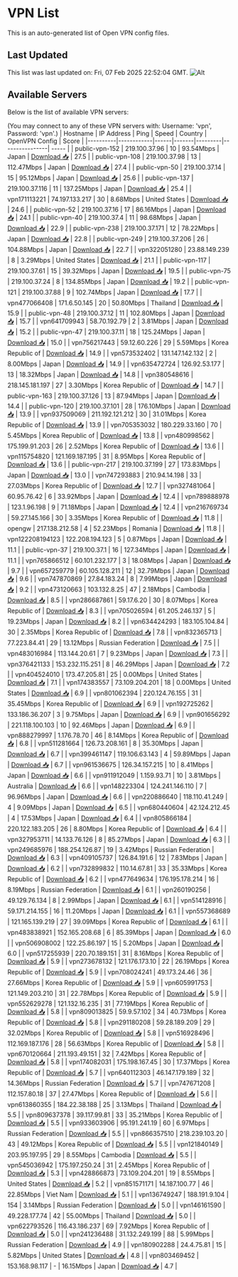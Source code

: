 # VPN List

This is an auto-generated list of Open VPN config files.

## Last Updated

This list was last updated on: Fri, 07 Feb 2025 22:52:04 GMT.
![Alt](https://repobeats.axiom.co/api/embed/186b98318ef1479477931607c1ad7d823f12451f.svg "Repobeats analytics image")

## Available Servers

Below is the list of available VPN servers:

(You may connect to any of these VPN servers with: Username: 'vpn', Password: 'vpn'.)
| Hostname | IP Address | Ping | Speed | Country | OpenVPN Config | Score |
|----------|------------|------|-------|---------|----------------| ----- |
| public-vpn-152 | 219.100.37.96 | 10 | 93.54Mbps | Japan | [Download 📥](./configs/server_0_JP.ovpn) | 27.5 |
| public-vpn-108 | 219.100.37.98 | 13 | 112.47Mbps | Japan | [Download 📥](./configs/server_1_JP.ovpn) | 27.4 |
| public-vpn-50 | 219.100.37.14 | 15 | 95.12Mbps | Japan | [Download 📥](./configs/server_2_JP.ovpn) | 25.6 |
| public-vpn-137 | 219.100.37.116 | 11 | 137.25Mbps | Japan | [Download 📥](./configs/server_3_JP.ovpn) | 25.4 |
| vpn171113221 | 74.197.133.217 | 30 | 8.68Mbps | United States | [Download 📥](./configs/server_4_US.ovpn) | 24.6 |
| public-vpn-52 | 219.100.37.16 | 17 | 86.16Mbps | Japan | [Download 📥](./configs/server_5_JP.ovpn) | 24.1 |
| public-vpn-40 | 219.100.37.4 | 11 | 98.68Mbps | Japan | [Download 📥](./configs/server_6_JP.ovpn) | 22.9 |
| public-vpn-238 | 219.100.37.171 | 12 | 78.22Mbps | Japan | [Download 📥](./configs/server_7_JP.ovpn) | 22.8 |
| public-vpn-249 | 219.100.37.206 | 26 | 104.88Mbps | Japan | [Download 📥](./configs/server_8_JP.ovpn) | 22.7 |
| vpn322051280 | 23.88.149.239 | 8 | 3.29Mbps | United States | [Download 📥](./configs/server_9_US.ovpn) | 21.1 |
| public-vpn-117 | 219.100.37.61 | 15 | 39.32Mbps | Japan | [Download 📥](./configs/server_10_JP.ovpn) | 19.5 |
| public-vpn-75 | 219.100.37.24 | 8 | 134.85Mbps | Japan | [Download 📥](./configs/server_11_JP.ovpn) | 19.2 |
| public-vpn-121 | 219.100.37.88 | 9 | 102.74Mbps | Japan | [Download 📥](./configs/server_12_JP.ovpn) | 17.7 |
| vpn477066408 | 171.6.50.145 | 20 | 50.80Mbps | Thailand | [Download 📥](./configs/server_13_TH.ovpn) | 15.9 |
| public-vpn-48 | 219.100.37.12 | 11 | 102.80Mbps | Japan | [Download 📥](./configs/server_14_JP.ovpn) | 15.7 |
| vpn641709943 | 58.70.192.79 | 2 | 3.81Mbps | Japan | [Download 📥](./configs/server_15_JP.ovpn) | 15.2 |
| public-vpn-47 | 219.100.37.11 | 18 | 125.24Mbps | Japan | [Download 📥](./configs/server_16_JP.ovpn) | 15.0 |
| vpn756217443 | 59.12.60.226 | 29 | 5.59Mbps | Korea Republic of | [Download 📥](./configs/server_17_KR.ovpn) | 14.9 |
| vpn573532402 | 131.147.142.132 | 2 | 8.00Mbps | Japan | [Download 📥](./configs/server_18_JP.ovpn) | 14.9 |
| vpn635472724 | 126.92.53.177 | 13 | 18.32Mbps | Japan | [Download 📥](./configs/server_19_JP.ovpn) | 14.8 |
| vpn380548616 | 218.145.181.197 | 27 | 3.30Mbps | Korea Republic of | [Download 📥](./configs/server_20_KR.ovpn) | 14.7 |
| public-vpn-163 | 219.100.37.126 | 13 | 87.94Mbps | Japan | [Download 📥](./configs/server_21_JP.ovpn) | 14.4 |
| public-vpn-120 | 219.100.37.101 | 28 | 176.10Mbps | Japan | [Download 📥](./configs/server_22_JP.ovpn) | 13.9 |
| vpn937509069 | 211.192.121.212 | 30 | 31.01Mbps | Korea Republic of | [Download 📥](./configs/server_23_KR.ovpn) | 13.9 |
| vpn705353032 | 180.229.33.160 | 70 | 5.45Mbps | Korea Republic of | [Download 📥](./configs/server_24_KR.ovpn) | 13.8 |
| vpn480998562 | 175.199.91.203 | 26 | 2.52Mbps | Korea Republic of | [Download 📥](./configs/server_25_KR.ovpn) | 13.6 |
| vpn115754820 | 121.169.187.195 | 31 | 8.95Mbps | Korea Republic of | [Download 📥](./configs/server_26_KR.ovpn) | 13.6 |
| public-vpn-217 | 219.100.37.199 | 27 | 173.83Mbps | Japan | [Download 📥](./configs/server_27_JP.ovpn) | 13.0 |
| vpn747293883 | 210.94.14.198 | 33 | 27.03Mbps | Korea Republic of | [Download 📥](./configs/server_28_KR.ovpn) | 12.7 |
| vpn327481064 | 60.95.76.42 | 6 | 33.92Mbps | Japan | [Download 📥](./configs/server_29_JP.ovpn) | 12.4 |
| vpn789888978 | 123.1.96.198 | 9 | 71.18Mbps | Japan | [Download 📥](./configs/server_30_JP.ovpn) | 12.4 |
| vpn216769734 | 59.27.145.166 | 30 | 3.35Mbps | Korea Republic of | [Download 📥](./configs/server_31_KR.ovpn) | 11.8 |
| opengw | 217.138.212.58 | 4 | 52.23Mbps | Romania | [Download 📥](./configs/server_32_RO.ovpn) | 11.8 |
| vpn122208194123 | 122.208.194.123 | 5 | 0.87Mbps | Japan | [Download 📥](./configs/server_33_JP.ovpn) | 11.1 |
| public-vpn-37 | 219.100.37.1 | 16 | 127.34Mbps | Japan | [Download 📥](./configs/server_34_JP.ovpn) | 11.1 |
| vpn765866512 | 60.101.232.177 | 3 | 18.08Mbps | Japan | [Download 📥](./configs/server_35_JP.ovpn) | 9.7 |
| vpn657259779 | 60.105.128.211 | 12 | 32.79Mbps | Japan | [Download 📥](./configs/server_36_JP.ovpn) | 9.6 |
| vpn747870869 | 27.84.183.24 | 8 | 7.99Mbps | Japan | [Download 📥](./configs/server_37_JP.ovpn) | 9.2 |
| vpn473120663 | 103.132.8.25 | 47 | 2.18Mbps | Cambodia | [Download 📥](./configs/server_38_KH.ovpn) | 8.5 |
| vpn286687861 | 59.17.6.20 | 30 | 8.07Mbps | Korea Republic of | [Download 📥](./configs/server_39_KR.ovpn) | 8.3 |
| vpn705026594 | 61.205.246.137 | 5 | 19.23Mbps | Japan | [Download 📥](./configs/server_40_JP.ovpn) | 8.2 |
| vpn634424293 | 183.105.104.84 | 30 | 2.35Mbps | Korea Republic of | [Download 📥](./configs/server_41_KR.ovpn) | 7.8 |
| vpn832365713 | 77.223.84.41 | 29 | 13.12Mbps | Russian Federation | [Download 📥](./configs/server_42_RU.ovpn) | 7.5 |
| vpn483016984 | 113.144.20.61 | 7 | 9.23Mbps | Japan | [Download 📥](./configs/server_43_JP.ovpn) | 7.3 |
| vpn376421133 | 153.232.115.251 | 8 | 46.29Mbps | Japan | [Download 📥](./configs/server_44_JP.ovpn) | 7.2 |
| vpn404524010 | 173.47.205.81 | 25 | 0.00Mbps | United States | [Download 📥](./configs/server_45_US.ovpn) | 7.1 |
| vpn174383557 | 73.109.204.201 | 18 | 0.00Mbps | United States | [Download 📥](./configs/server_46_US.ovpn) | 6.9 |
| vpn801062394 | 220.124.76.155 | 31 | 35.45Mbps | Korea Republic of | [Download 📥](./configs/server_47_KR.ovpn) | 6.9 |
| vpn192725262 | 133.186.36.207 | 3 | 9.75Mbps | Japan | [Download 📥](./configs/server_48_JP.ovpn) | 6.9 |
| vpn901656292 | 221.118.100.103 | 10 | 92.46Mbps | Japan | [Download 📥](./configs/server_49_JP.ovpn) | 6.9 |
| vpn888279997 | 1.176.78.70 | 46 | 8.14Mbps | Korea Republic of | [Download 📥](./configs/server_50_KR.ovpn) | 6.8 |
| vpn511281664 | 126.73.208.161 | 8 | 35.30Mbps | Japan | [Download 📥](./configs/server_51_JP.ovpn) | 6.7 |
| vpn399461147 | 119.106.63.143 | 4 | 59.89Mbps | Japan | [Download 📥](./configs/server_52_JP.ovpn) | 6.7 |
| vpn961536675 | 126.34.157.215 | 10 | 8.41Mbps | Japan | [Download 📥](./configs/server_53_JP.ovpn) | 6.6 |
| vpn911912049 | 1.159.93.71 | 10 | 3.81Mbps | Australia | [Download 📥](./configs/server_54_AU.ovpn) | 6.6 |
| vpn148223304 | 124.241.146.110 | 7 | 96.96Mbps | Japan | [Download 📥](./configs/server_55_JP.ovpn) | 6.6 |
| vpn220886640 | 118.110.41.249 | 4 | 9.09Mbps | Japan | [Download 📥](./configs/server_56_JP.ovpn) | 6.5 |
| vpn680440604 | 42.124.212.45 | 4 | 17.53Mbps | Japan | [Download 📥](./configs/server_57_JP.ovpn) | 6.4 |
| vpn805866184 | 220.122.183.205 | 26 | 8.80Mbps | Korea Republic of | [Download 📥](./configs/server_58_KR.ovpn) | 6.4 |
| vpn327953711 | 14.133.76.126 | 8 | 85.27Mbps | Japan | [Download 📥](./configs/server_59_JP.ovpn) | 6.3 |
| vpn249685976 | 188.254.126.87 | 19 | 3.42Mbps | Russian Federation | [Download 📥](./configs/server_60_RU.ovpn) | 6.3 |
| vpn409105737 | 126.84.191.6 | 12 | 7.83Mbps | Japan | [Download 📥](./configs/server_61_JP.ovpn) | 6.2 |
| vpn732899832 | 110.14.67.81 | 33 | 35.33Mbps | Korea Republic of | [Download 📥](./configs/server_62_KR.ovpn) | 6.2 |
| vpn477649634 | 176.195.178.214 | 16 | 8.19Mbps | Russian Federation | [Download 📥](./configs/server_63_RU.ovpn) | 6.1 |
| vpn260190256 | 49.129.76.134 | 8 | 2.99Mbps | Japan | [Download 📥](./configs/server_64_JP.ovpn) | 6.1 |
| vpn514128916 | 59.171.214.155 | 16 | 11.20Mbps | Japan | [Download 📥](./configs/server_65_JP.ovpn) | 6.1 |
| vpn557368689 | 121.165.139.219 | 27 | 39.09Mbps | Korea Republic of | [Download 📥](./configs/server_66_KR.ovpn) | 6.1 |
| vpn483838921 | 152.165.208.68 | 6 | 85.39Mbps | Japan | [Download 📥](./configs/server_67_JP.ovpn) | 6.0 |
| vpn506908002 | 122.25.86.197 | 15 | 5.20Mbps | Japan | [Download 📥](./configs/server_68_JP.ovpn) | 6.0 |
| vpn517255939 | 220.70.189.151 | 31 | 8.16Mbps | Korea Republic of | [Download 📥](./configs/server_69_KR.ovpn) | 5.9 |
| vpn273678132 | 121.176.173.10 | 22 | 26.19Mbps | Korea Republic of | [Download 📥](./configs/server_70_KR.ovpn) | 5.9 |
| vpn708024241 | 49.173.24.46 | 36 | 27.66Mbps | Korea Republic of | [Download 📥](./configs/server_71_KR.ovpn) | 5.9 |
| vpn605991753 | 121.149.203.210 | 31 | 22.78Mbps | Korea Republic of | [Download 📥](./configs/server_72_KR.ovpn) | 5.9 |
| vpn552629278 | 121.132.16.235 | 31 | 77.19Mbps | Korea Republic of | [Download 📥](./configs/server_73_KR.ovpn) | 5.8 |
| vpn809013825 | 59.9.57.102 | 34 | 40.73Mbps | Korea Republic of | [Download 📥](./configs/server_74_KR.ovpn) | 5.8 |
| vpn291180208 | 59.28.189.209 | 29 | 32.02Mbps | Korea Republic of | [Download 📥](./configs/server_75_KR.ovpn) | 5.8 |
| vpn516928496 | 112.169.187.176 | 28 | 56.63Mbps | Korea Republic of | [Download 📥](./configs/server_76_KR.ovpn) | 5.8 |
| vpn670120664 | 211.193.49.151 | 32 | 7.42Mbps | Korea Republic of | [Download 📥](./configs/server_77_KR.ovpn) | 5.8 |
| vpn174082031 | 175.198.167.45 | 30 | 17.37Mbps | Korea Republic of | [Download 📥](./configs/server_78_KR.ovpn) | 5.7 |
| vpn640112303 | 46.147.179.189 | 32 | 14.36Mbps | Russian Federation | [Download 📥](./configs/server_79_RU.ovpn) | 5.7 |
| vpn747671208 | 112.157.80.18 | 37 | 27.47Mbps | Korea Republic of | [Download 📥](./configs/server_80_KR.ovpn) | 5.6 |
| vpn613860355 | 184.22.38.188 | 25 | 3.13Mbps | Thailand | [Download 📥](./configs/server_81_TH.ovpn) | 5.5 |
| vpn809637378 | 39.117.99.81 | 33 | 35.21Mbps | Korea Republic of | [Download 📥](./configs/server_82_KR.ovpn) | 5.5 |
| vpn933603906 | 95.191.241.19 | 60 | 6.97Mbps | Russian Federation | [Download 📥](./configs/server_83_RU.ovpn) | 5.5 |
| vpn866357510 | 218.239.103.20 | 43 | 49.12Mbps | Korea Republic of | [Download 📥](./configs/server_84_KR.ovpn) | 5.5 |
| vpn121840149 | 203.95.197.95 | 29 | 8.55Mbps | Cambodia | [Download 📥](./configs/server_85_KH.ovpn) | 5.5 |
| vpn545036942 | 175.197.250.24 | 31 | 2.45Mbps | Korea Republic of | [Download 📥](./configs/server_86_KR.ovpn) | 5.3 |
| vpn428866873 | 73.109.204.201 | 19 | 8.55Mbps | United States | [Download 📥](./configs/server_87_US.ovpn) | 5.2 |
| vpn851571171 | 14.187.100.77 | 46 | 22.85Mbps | Viet Nam | [Download 📥](./configs/server_88_VN.ovpn) | 5.1 |
| vpn136749247 | 188.191.9.104 | 154 | 3.14Mbps | Russian Federation | [Download 📥](./configs/server_89_RU.ovpn) | 5.0 |
| vpn146161590 | 49.228.177.74 | 42 | 55.00Mbps | Thailand | [Download 📥](./configs/server_90_TH.ovpn) | 5.0 |
| vpn622793526 | 116.43.186.237 | 69 | 7.92Mbps | Korea Republic of | [Download 📥](./configs/server_91_KR.ovpn) | 5.0 |
| vpn241236488 | 31.132.249.199 | 88 | 5.99Mbps | Russian Federation | [Download 📥](./configs/server_92_RU.ovpn) | 4.9 |
| vpn180902288 | 24.4.75.81 | 15 | 5.82Mbps | United States | [Download 📥](./configs/server_93_US.ovpn) | 4.8 |
| vpn803469452 | 153.168.98.117 | - | 16.15Mbps | Japan | [Download 📥](./configs/server_94_JP.ovpn) | 4.7 |
